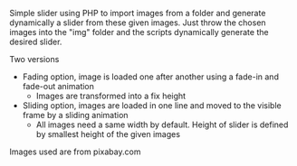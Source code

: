 Simple slider using PHP to import images from a folder and generate dynamically a slider from these given images. Just throw the chosen images into the "img" folder and the scripts dynamically generate the desired slider.

Two versions
- Fading option, image is loaded one after another using a fade-in and fade-out animation
	- Images are transformed into a fix height
- Sliding option, images are loaded in one line and moved to the visible frame by a sliding animation
	- All images need a same width by default. Height of slider is defined by smallest height of the given images


Images used are from pixabay.com
